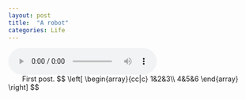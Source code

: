 ```yaml
---
layout: post
title:  "A robot"
categories: Life
---
```


<div id="audioElement">
<audio preload="auto" controls>
  <source src="http://7xuvms.com1.z0.glb.clouddn.com/Suite%20No.%201%20in%20G%20Major%20for%20Solo%20Cello%2C%20BWV%201007-%20I.%20Prelude%20Torleif%20Thede%CC%81en-Johann%20Sebastian%20Bach.mp3">
  <source src="http://7xuvms.com1.z0.glb.clouddn.com/Suite%20No.%201%20in%20G%20Major%20for%20Solo%20Cello%2C%20BWV%201007-%20I.%20Prelude%20Torleif%20Thede%CC%81en-Johann%20Sebastian%20Bach.ogg">	
</audio>
</div>  
&emsp;&emsp;First post.
$$ \left[
      \begin{array}{cc|c}
        1&2&3\\
        4&5&6
      \end{array}
    \right]
$$
